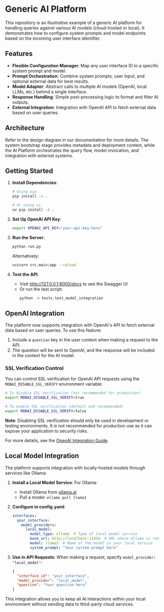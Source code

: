 # Generic AI Platform

This repository is an illustrative example of a generic AI platform for handling queries against various AI models (cloud-hosted or local). It demonstrates how to configure system prompts and model endpoints based on the incoming user interface identifier.

## Features

- **Flexible Configuration Manager**: Map any user interface ID to a specific system prompt and model.
- **Prompt Orchestration**: Combine system prompts, user input, and optional external data for best results.
- **Model Adapter**: Abstract calls to multiple AI models (OpenAI, local LLMs, etc.) behind a single interface.
- **Response Handling**: Simple post-processing logic to format and filter AI outputs.
- **External Integration**: Integration with OpenAI API to fetch external data based on user queries.

## Architecture

Refer to the design diagram in our documentation for more details. The system bootstrap stage provides metadata and deployment context, while the AI Platform orchestrates the query flow, model invocation, and integration with external systems.

## Getting Started

1. **Install Dependencies**:
   ```bash
   # Using pip
   pip install -e .
   
   # Or using uv
   uv pip install -e .
   ```

2. **Set Up OpenAI API Key**:
   ```bash
   export OPENAI_API_KEY="your-api-key-here"
   ```

3. **Run the Server**:
   ```bash
   python run.py
   ```
   
   Alternatively:
   ```bash
   uvicorn src.main:app --reload
   ```

4. **Test the API**:
   - Visit http://127.0.0.1:8000/docs to see the Swagger UI
   - Or run the test script:
     ```bash
     python -m tests.test_model_integration
     ```

## OpenAI Integration

The platform now supports integration with OpenAI's API to fetch external data based on user queries. To use this feature:

1. Include a `question` key in the user context when making a request to the API.
2. The question will be sent to OpenAI, and the response will be included in the context for the AI model.

### SSL Verification Control

You can control SSL verification for OpenAI API requests using the `MOBAI_DISABLE_SSL_VERIFY` environment variable:

```bash
# To disable SSL verification (not recommended for production)
export MOBAI_DISABLE_SSL_VERIFY=true

# To enable SSL verification (default and recommended)
export MOBAI_DISABLE_SSL_VERIFY=false
```

**Note**: Disabling SSL verification should only be used in development or testing environments. It is not recommended for production use as it can expose your application to security risks.

For more details, see the [OpenAI Integration Guide](docs/openai_integration.md).

## Local Model Integration

The platform supports integration with locally-hosted models through services like Ollama:

1. **Install a Local Model Service**:
   For Ollama:
   - Install Ollama from [ollama.ai](https://ollama.ai)
   - Pull a model: `ollama pull llama3`

2. **Configure in config.yaml**:
   ```yaml
   interfaces:
     your_interface:
       model_providers:
         local_model:
           model_type: ollama  # Type of local model service
           base_url: http://localhost:11434  # URL where Ollama is running
           model: llama3  # Name of the model in your local service
           system_prompt: "Your system prompt here"
   ```

3. **Use in API Requests**:
   When making a request, specify `model_provider: "local_model"`:
   ```json
   {
     "interface_id": "your_interface",
     "model_provider": "local_model",
     "question": "Your question here"
   }
   ```

This integration allows you to keep all AI interactions within your local environment without sending data to third-party cloud services.
